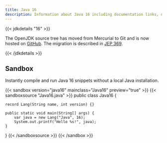 ```yaml
---
title: Java 16
description: Information about Java 16 including documentation links, new APIs, added features and download options.
---
```


{{< jdkdetails "16" >}}

The OpenJDK source tree has moved from Mercurial to Git and is now hosted on
[GitHub](https://github.com/openjdk/jdk). The migration is described in
[JEP 369](https://openjdk.java.net/jeps/369).

{{< /jdkdetails >}}

## Sandbox

Instantly compile and run Java 16 snippets without a local Java installation.

{{< sandbox version="java16" mainclass="Java16" preview="true" >}}
{{< sandboxsource "Java16.java" >}}
public class Java16 {

    record Lang(String name, int version) {}

    public static void main(String[] args) {
        var java = new Lang("Java", 16);
        System.out.printf("Hello %s!", java);
    }

}
{{< /sandboxsource >}}
{{< /sandbox >}}

